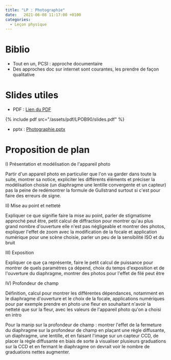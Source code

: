```yaml
---
title: "LP : Photographie"
date:   2021-06-08 11:17:00 +0100
categories:
  - Leçon physique
---
```


# Biblio
- Tout en un, PCSI : approche documentaire
- Des approches doc sur internet sont courantes, les prendre de façon qualitative
# Slides utiles
- PDF : [Lien du PDF](/assets/pdf/LPOB90/slides.pdf)

{% include pdf src="/assets/pdf/LPOB90/slides.pdf" %}

- pptx : [Photographie.pptx](https://github.com/aure00/aure00.github.io/files/6653783/Photographie.pptx)

# Proposition de plan
I) Présentation et modélisation de l'appareil photo

Partir d'un appareil photo en particulier que l'on va garder dans toute la suite, montrer sa notice, expliciter les différents éléments et préciser la modélisation choisie (un diaphragme une lentille convergente et un capteur) pas la peine de redémontrer la formule de Gullstrand surtout si c'est pour faire des erreurs de signe. 

II) Mise au point et netteté 

Expliquer ce que signifie faire la mise au point, parler de stigmatisme approché peut être, petit calcul de diffraction pour montrer qu'au plus grand nombre d'ouverture elle n'est pas négligeable et montrer des photos, expliquer l'effet de zoom avec la modification de la focale et application numérique pour une scène choisie, parler un peu de la sensibilité ISO et du bruit

III) Exposition

Expliquer ce que ça représente, faire le petit calcul de puissance pour montrer de quels paramètres ça dépend, choix du temps d'exposition et de l'ouverture du diaphragme, montrer des photos pour l'effet de filé peut être 

IV) Profondeur de champ 

Définition, calcul pour montrer les différentes dépendances, notamment en le diaphragme d'ouverture et le choix de la focale, applications numériques pour par exemple prendre en photo une fleur en souhaitant n'avoir la netteté que sur la fleur, avec les valeurs de l'appareil photo qu'on a choisi en intro

Pour la manip sur la profondeur de champ : montrer l'effet de la fermeture du diaphragme sur la profondeur de champ en plaçant une règle diffusante, un diaphragme, une lentille, et en faisant l'image sur un capteur CCD, de placer la règle diffusante en biais de sorte à visualiser plusieurs graduations sur la CCD et en fermant le diaphragme on devrait voir le nombre de graduations nettes augmenter. 
